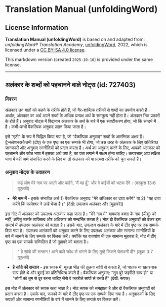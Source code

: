 # Translation Manual (unfoldingWord)

## License Information

**Translation Manual (unfoldingWord)** is based on and adapted from: _unfoldingWord® Translation Academy_, [unfoldingWord](https://unfoldingword.org/utw), 2022, which is licensed under a [CC BY-SA 4.0 license](https://creativecommons.org/licenses/by-sa/4.0/legalcode.en).

This markdown version (created `2025-10-16`) is provided under the same license.



--------------------------------

## अलंकार के शब्दों को पहचानने वाले नोट्स (id: 727403)

### विवरण

अंलकार उन बातों को कहने के तरीके होते हैं, जो गैर\-शाब्दिक तरीकों से शब्दों का उपयोग करते हैं। अर्थात्, अंलकार का अर्थ अपने शब्दों के अधिक प्रत्यक्ष अर्थ के समतुल्य नहीं होता है। अंलकार भिन्न प्रकारों के होते हैं। अनुवाद नोट्स में विद्यमान अंलकार के अर्थ के बारे में एक स्पष्टीकरण होगा, जो कि सन्दर्भ में है। कभी\-कभी वैकल्पिक अनुवाद प्रदान किया जाता है।

इसे "एटी" के रूप में चिह्नित किया गया है, जो "वैकल्पिक अनुवाद" शब्दों के आरम्भिक अक्षर हैं। ट्रैन्स्लेशनअकैडमी (टीए) के एक पृष्ठ का एक सम्पर्क भी होगा, जो उस तरह के अंलकार के लिए अतिरिक्त जानकारी और अनुवाद रणनीतियों को प्रदान करता है। अर्थ का अनुवाद करने के लिए, आपको अंलकार को पहचानने और स्रोत भाषा में इसका अर्थ क्या है, का पता लगाने में सक्षम होना चाहिए। तत्पश्चात् आप लक्षित भाषा में वही अर्थ संचारित करने के लिए या तो अंलकार को या प्रत्यक्ष तरीके को चुन सकते हैं।

### अनुवाद नोट्स के उदाहरण

> कई लोग मेरे नाम पर आएंगे और कहेंगे, 'मैं वह हूँ,' और वे कईयों को भटक देंगे। (मरकुस 13:6 यूएलबी)

* **मेरे नाम में** \- इसके संभावित अर्थ 1\) वैकल्पिक अनुवाद "मेरे अधिकार का दावा करेंगे" या 2\) "यह दावा करेंगे कि परमेश्वर ने उन्हें भेजा है।" (देखें: उपलक्ष्य अलंकार और \[मुहावरे])

इस नोट में अंलकार को उपलक्ष्य अलंकार कहा जाता है। "मेरे नाम में" वाक्यांश वक्ता के नाम (यीशु) को नहीं, अपितु उसके व्यक्तित्व और अधिकार को सन्दर्भित करता है। नोट दो वैकल्पिक अनुवादों को देकर इस सन्दर्भ में उपलक्ष्य अलंकार को बताता है। उसके बाद, उपलक्ष्य अलंकार के बारे में टीए पृष्ठ पर एक सम्पर्क दिया गया है। उपलक्ष्य अलंकारों को अनुवाद करने के लिए उपलक्ष्य अलंकार और सामान्य रणनीतियों के बारे में जानने के लिए सम्पर्क पर क्लिक करें। क्योंकि यह वाक्यांश भी एक सामान्य मुहावरा है, नोट में टीए पृष्ठ का एक सम्पर्क सम्मिलित है जो मुहावरे को बताता है।

> " हे सांपो की सन्तान ! आने वाले क्रोध से भागने के लिए तुम्हें किसने चेतावनी दी? (लूका 3:7 यूएलबी)

* **हे सांपो की सन्तान** \- इस रूपक में, यूहन्ना भीड़ की तुलना सांपों से करता है, जो घातक या खतरनाक सांप होते थे और बुराई का प्रतिनिधित्व करते हैं। वैकल्पिक अनुवाद: "तुम बुरे जहरीले सांप हो" या "लोगों को तुम से दूर रहना चाहिए जैसे वे जहरीले सांपों से बचते हैं" (देखें: रूपक)

इस नोट में अंलकार को रूपक कहा जाता है। नोट रूपक को समझाता है और दो वैकल्पिक अनुवादों को प्रदान करता है। उसके बाद, रूपकों के बारे में टीए पृष्ठ पर एक सम्पर्क दिया गया है। अनुवादकों के लिए रूपकों और सामान्य रणनीतियों के बारे में जानने के लिए सम्पर्क पर क्लिक करें।


